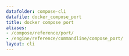```yaml
---
datafolder: compose-cli
datafile: docker_compose_port
title: docker compose port
aliases:
- /compose/reference/port/
- /engine/reference/commandline/compose_port/
layout: cli
---
```


<!--
抱歉，此页面的内容是根据 Docker 源代码自动生成的。如果您想建议更改此处显示的文本，您需要通过搜索此仓库来找到该字符串：
https://github.com/docker/compose
-->
